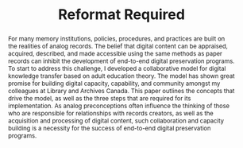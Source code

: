---
abstract: For many memory institutions, policies, procedures, and practices are built
  on the realities of analog records. The belief that digital content can be appraised,
  acquired, described, and made accessible using the same methods as paper records
  can inhibit the development of end-to-end digital preservation programs. To start
  to address this challenge, I developed a collaborative model for digital knowledge
  transfer based on adult education theory. The model has shown great promise for
  building digital capacity, capability, and community amongst my colleagues at Library
  and Archives Canada. This paper outlines the concepts that drive the model, as well
  as the three steps that are required for its implementation. As analog preconceptions
  often influence the thinking of those who are responsible for relationships with
  records creators, as well as the acquisition and processing of digital content,
  such collaboration and capacity building is a necessity for the success of end-to-end
  digital preservation programs.
creators:
- Beking, Angela
date: null
document_url: https://services.phaidra.univie.ac.at/api/object/o:1081749/download
grand_parent: iPRES
institutions: []
keywords: []
landing_page_url: https://phaidra.univie.ac.at/o:1081749
language: eng
layout: publication
license: CC BY 4.0 International
notes_url: null
parent: iPRES 2019
publication_type: paper
size: 176437
slides_url: null
source_name: iPRES
stream_url: null
title: 'Reformat Required '
year: 2019
---